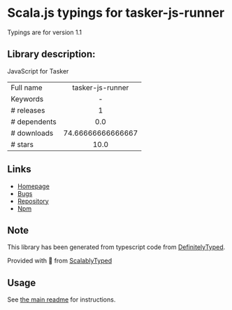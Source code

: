 
# Scala.js typings for tasker-js-runner

Typings are for version 1.1

## Library description:
JavaScript for Tasker

|                    |                 |
| ------------------ | :-------------: |
| Full name          | tasker-js-runner |
| Keywords           | - |
| # releases         | 1 |
| # dependents       | 0.0 |
| # downloads        | 74.66666666666667 |
| # stars            | 10.0 |

## Links
- [Homepage](https://github.com/amoshydra/tasker-js-runner)
- [Bugs](https://github.com/amoshydra/tasker-js-runner/issues)
- [Repository](https://github.com/amoshydra/tasker-js-runner)
- [Npm](https://www.npmjs.com/package/tasker-js-runner)
    


## Note
This library has been generated from typescript code from [DefinitelyTyped](https://definitelytyped.org).

Provided with :purple_heart: from [ScalablyTyped](https://github.com/oyvindberg/ScalablyTyped)

## Usage
See [the main readme](../../readme.md) for instructions.


